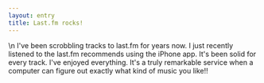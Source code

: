 ```yaml
---
layout: entry
title: Last.fm rocks!
---
```


\n    I've been scrobbling tracks to last.fm for years now.  I just recently listened to the last.fm recommends using the iPhone app.  It's been solid for every track.  I've enjoyed everything.  It's a truly remarkable service when a computer can figure out exactly what kind of music you like!!
  
